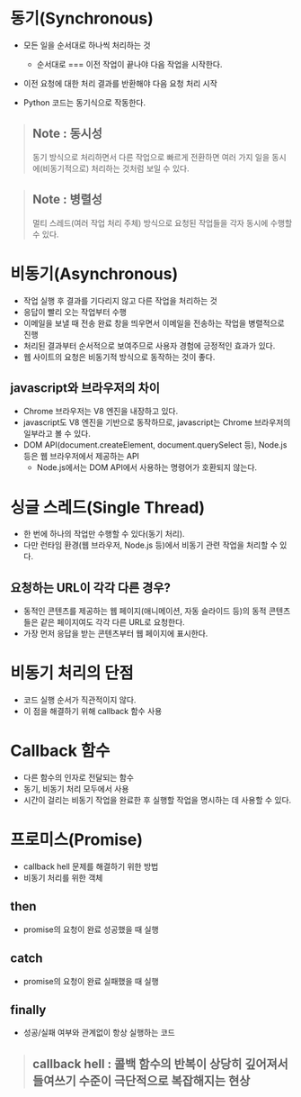 
# 동기(Synchronous)

- 모든 일을 순서대로 하나씩 처리하는 것
  - 순서대로 === 이전 작업이 끝나야 다음 작업을 시작한다.

- 이전 요청에 대한 처리 결과를 반환해야 다음 요청 처리 시작
- Python 코드는 동기식으로 작동한다.

> ## Note : 동시성
> 동기 방식으로 처리하면서 다른 작업으로 빠르게 전환하면 여러 가지 일을 동시에(비동기적으로) 처리하는 것처럼 보일 수 있다.

> ## Note : 병렬성
> 멀티 스레드(여러 작업 처리 주체) 방식으로 요청된 작업들을 각자 동시에 수행할 수 있다.

# 비동기(Asynchronous)

- 작업 실행 후 결과를 기다리지 않고 다른 작업을 처리하는 것
- 응답이 빨리 오는 작업부터 수행
- 이메일을 보낼 때 전송 완료 창을 띄우면서 이메일을 전송하는 작업을 병렬적으로 진행
- 처리된 결과부터 순서적으로 보여주므로 사용자 경험에 긍정적인 효과가 있다.
- 웹 사이트의 요청은 비동기적 방식으로 동작하는 것이 좋다.

## javascript와 브라우저의 차이

- Chrome 브라우저는 V8 엔진을 내장하고 있다.
- javascript도 V8 엔진을 기반으로 동작하므로, javascript는 Chrome 브라우저의 일부라고 볼 수 있다.
- DOM API(document.createElement, document.querySelect 등), Node.js 등은 웹 브라우저에서 제공하는 API
  - Node.js에서는 DOM API에서 사용하는 명령어가 호환되지 않는다.

# 싱글 스레드(Single Thread)

- 한 번에 하나의 작업만 수행할 수 있다(동기 처리).
- 다만 런타임 환경(웹 브라우저, Node.js 등)에서 비동기 관련 작업을 처리할 수 있다.

## 요청하는 URL이 각각 다른 경우?

- 동적인 콘텐츠를 제공하는 웹 페이지(애니메이션, 자동 슬라이드 등)의 동적 콘텐츠들은 같은 페이지여도 각각 다른 URL로 요청한다.
- 가장 먼저 응답을 받는 콘텐츠부터 웹 페이지에 표시한다.

# 비동기 처리의 단점

- 코드 실행 순서가 직관적이지 않다.
- 이 점을 해결하기 위해 callback 함수 사용

# Callback 함수

- 다른 함수의 인자로 전달되는 함수
- 동기, 비동기 처리 모두에서 사용
- 시간이 걸리는 비동기 작업을 완료한 후 실행할 작업을 명시하는 데 사용할 수 있다.

# 프로미스(Promise)

- callback hell 문제를 해결하기 위한 방법
- 비동기 처리를 위한 객체

## then

- promise의 요청이 완료 성공했을 때 실행

## catch

- promise의 요청이 완료 실패했을 때 실행

## finally

- 성공/실패 여부와 관계없이 항상 실행하는 코드

> ## callback hell : 콜백 함수의 반복이 상당히 깊어져서 들여쓰기 수준이 극단적으로 복잡해지는 현상
